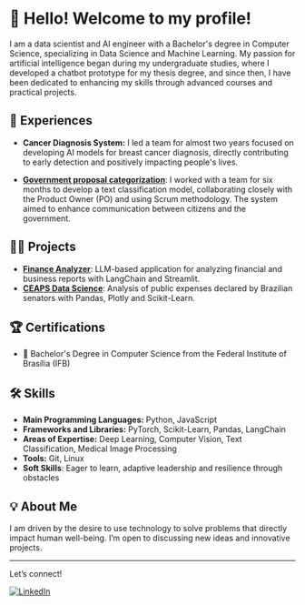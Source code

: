# 👋 Hello! Welcome to my profile!

I am a data scientist and AI engineer with a Bachelor's degree in Computer Science, specializing in Data Science and Machine Learning. My passion for artificial intelligence began during my undergraduate studies, where I developed a chatbot prototype for my thesis degree, and since then, I have been dedicated to enhancing my skills through advanced courses and practical projects.

## 🚀 Experiences
- **Cancer Diagnosis System:** I led a team for almost two years focused on developing AI models for breast cancer diagnosis, directly contributing to early detection and positively impacting people's lives.

- **[Government proposal categorization](https://github.com/ResidenciaTICBrisa/BP-Classificador-de-Propostas)**: I worked with a team for six months to develop a text classification model, collaborating closely with the Product Owner (PO) and using Scrum methodology. The system aimed to enhance communication between citizens and the government.

## 👨‍🔬 Projects
- **[Finance Analyzer](https://github.com/LexTOliver/finance-analyzer)**:  LLM-based application for analyzing financial and business reports with LangChain and Streamlit.
- **[CEAPS Data Science](https://github.com/LexTOliver/ceaps-data-science)**: Analysis of public expenses declared by Brazilian senators with Pandas, Plotly and Scikit-Learn.

## 🏆 Certifications
- 🔖 Bachelor's Degree in Computer Science from the Federal Institute of Brasília (IFB)


## 🛠️ Skills
- **Main Programming Languages:** Python, JavaScript
- **Frameworks and Libraries:** PyTorch, Scikit-Learn, Pandas, LangChain
- **Areas of Expertise:** Deep Learning, Computer Vision, Text Classification, Medical Image Processing
- **Tools:** Git, Linux
- **Soft Skills**: Eager to learn, adaptive leadership and resilience through obstacles

## 💡 About Me
I am driven by the desire to use technology to solve problems that directly impact human well-being. I’m open to discussing new ideas and innovative projects.

---

Let’s connect!

[![LinkedIn](https://img.shields.io/badge/LinkedIn-400080?style=for-the-badge&logo=linkedin&logoColor=00000)]([https://www.linkedin.com/in/your-profile](https://www.linkedin.com/in/alexandre-oli-747936186/))
